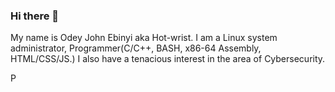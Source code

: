 ### Hi there 👋
My name is Odey John Ebinyi aka Hot-wrist. I am a Linux system administrator,
Programmer(C/C++, BASH, x86-64 Assembly, HTML/CSS/JS.) I also have a tenacious interest
in the area of Cybersecurity.

<!--
**Hot-wrist/Hot-wrist** is a ✨ _special_ ✨ repository because its `README.md` (this file) appears on your GitHub profile.

Here are some ideas to get you started:

- 🔭 I’m currently working on ...
- 🌱 I’m currently learning ...
- 👯 I’m looking to collaborate on ...
- 🤔 I’m looking for help with ...
 💬 Ask me about ... Anything tech
- 📫 How to reach me: ...
- 😄 Pronouns: ...
- ⚡ Fun fact: ...
-->
P
